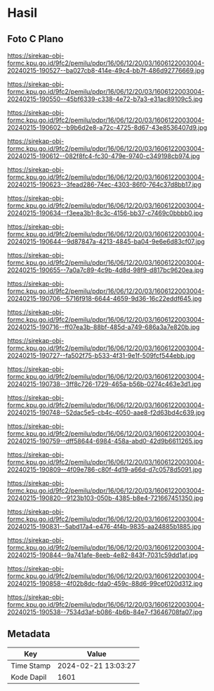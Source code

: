 # Hasil

## Foto C Plano

https://sirekap-obj-formc.kpu.go.id/9fc2/pemilu/pdpr/16/06/12/20/03/1606122003004-20240215-190527--ba027cb8-414e-49c4-bb7f-486d92776669.jpg

https://sirekap-obj-formc.kpu.go.id/9fc2/pemilu/pdpr/16/06/12/20/03/1606122003004-20240215-190550--45bf6339-c338-4e72-b7a3-e31ac89109c5.jpg

https://sirekap-obj-formc.kpu.go.id/9fc2/pemilu/pdpr/16/06/12/20/03/1606122003004-20240215-190602--b9b6d2e8-a72c-4725-8d67-43e8536407d9.jpg

https://sirekap-obj-formc.kpu.go.id/9fc2/pemilu/pdpr/16/06/12/20/03/1606122003004-20240215-190612--082f8fc4-fc30-479e-9740-c349198cb974.jpg

https://sirekap-obj-formc.kpu.go.id/9fc2/pemilu/pdpr/16/06/12/20/03/1606122003004-20240215-190623--3fead286-74ec-4303-86f0-764c37d8bb17.jpg

https://sirekap-obj-formc.kpu.go.id/9fc2/pemilu/pdpr/16/06/12/20/03/1606122003004-20240215-190634--f3eea3b1-8c3c-4156-bb37-c7469c0bbbb0.jpg

https://sirekap-obj-formc.kpu.go.id/9fc2/pemilu/pdpr/16/06/12/20/03/1606122003004-20240215-190644--9d87847a-4213-4845-ba04-9e6e6d83cf07.jpg

https://sirekap-obj-formc.kpu.go.id/9fc2/pemilu/pdpr/16/06/12/20/03/1606122003004-20240215-190655--7a0a7c89-4c9b-4d8d-98f9-d817bc9620ea.jpg

https://sirekap-obj-formc.kpu.go.id/9fc2/pemilu/pdpr/16/06/12/20/03/1606122003004-20240215-190706--5716f918-6644-4659-9d36-16c22eddf645.jpg

https://sirekap-obj-formc.kpu.go.id/9fc2/pemilu/pdpr/16/06/12/20/03/1606122003004-20240215-190716--ff07ea3b-88bf-485d-a749-686a3a7e820b.jpg

https://sirekap-obj-formc.kpu.go.id/9fc2/pemilu/pdpr/16/06/12/20/03/1606122003004-20240215-190727--fa502f75-b533-4f31-9e1f-509fcf544ebb.jpg

https://sirekap-obj-formc.kpu.go.id/9fc2/pemilu/pdpr/16/06/12/20/03/1606122003004-20240215-190738--3ff8c726-1729-465a-b56b-0274c463e3d1.jpg

https://sirekap-obj-formc.kpu.go.id/9fc2/pemilu/pdpr/16/06/12/20/03/1606122003004-20240215-190748--52dac5e5-cb4c-4050-aae8-f2d63bd4c639.jpg

https://sirekap-obj-formc.kpu.go.id/9fc2/pemilu/pdpr/16/06/12/20/03/1606122003004-20240215-190759--dff58644-6984-458a-abd0-42d9b6611265.jpg

https://sirekap-obj-formc.kpu.go.id/9fc2/pemilu/pdpr/16/06/12/20/03/1606122003004-20240215-190809--4f09e786-c80f-4d19-a66d-d7c0578d5091.jpg

https://sirekap-obj-formc.kpu.go.id/9fc2/pemilu/pdpr/16/06/12/20/03/1606122003004-20240215-190820--9123b103-050b-4385-b8e4-721667451350.jpg

https://sirekap-obj-formc.kpu.go.id/9fc2/pemilu/pdpr/16/06/12/20/03/1606122003004-20240215-190831--5abd17a4-e476-4f4b-9835-aa24885b1885.jpg

https://sirekap-obj-formc.kpu.go.id/9fc2/pemilu/pdpr/16/06/12/20/03/1606122003004-20240215-190844--9a741afe-8eeb-4e82-843f-7031c59dd1af.jpg

https://sirekap-obj-formc.kpu.go.id/9fc2/pemilu/pdpr/16/06/12/20/03/1606122003004-20240215-190858--4f02b8dc-fda0-459c-88d6-99cef020d312.jpg

https://sirekap-obj-formc.kpu.go.id/9fc2/pemilu/pdpr/16/06/12/20/03/1606122003004-20240215-190538--7534d3af-b086-4b6b-84e7-f3646708fa07.jpg


## Metadata

| Key        | Value               |
| ---------- | ------------------- |
| Time Stamp | 2024-02-21 13:03:27 |
| Kode Dapil | 1601                |



